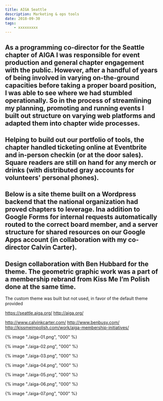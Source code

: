 ```yaml
---
title: AIGA Seattle
description: Marketing & ops tools
date: 2018-09-30
tags: 
    - xxxxxxxxx
---
```



As a programming co-director for the Seattle chapter of AIGA I was responsible for event production and general chapter engagement with the public. However, after a handful of years of being involved in varying on-the-ground capacities before taking a proper board position, I was able to see where we had stumbled operationally. So in the process of streamlining my planning, promoting and running events I built out structure on varying web platforms and adapted them into chapter wide processes.
-
Helping to build out our portfolio of tools, the chapter handled ticketing online at Eventbrite and in-person checkin (or at the door sales). Square readers are still on hand for any merch or drinks (with distributed gray accounts for volunteers' personal phones). 
-
Below is a site theme built on a Wordpress backend that the national organization had proved chapters to leverage. Ina addition to Google Forms for internal requests automatically routed to the correct board member, and a server structure for shared resources on our Google Apps account (in collaboration with my co-director Calvin Carter).
-
Design collaboration with Ben Hubbard for the theme. The geometric graphic work was a part of a membership rebrand from Kiss Me I’m Polish done at the same time. 
-
The custom theme was built but not used, in favor of the default theme provided

https://seattle.aiga.org/
http://aiga.org/

http://www.calvinkcarter.com/
http://www.benbusy.com/
http://kissmeimpolish.com/work/aiga-membership-initiatives/


<div class="two-column">

{% image "./aiga-01.png", "000" %}

{% image "./aiga-02.png", "000" %}

{% image "./aiga-03.png", "000" %}

{% image "./aiga-04.png", "000" %}

{% image "./aiga-05.png", "000" %}

{% image "./aiga-06.png", "000" %}

{% image "./aiga-07.png", "000" %}

</div>



